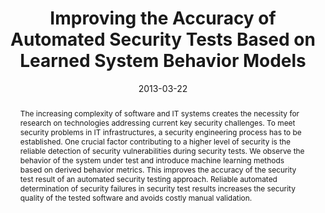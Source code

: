 ---
abstract: The increasing complexity of software and IT systems creates the necessity
  for research on technologies addressing current key security challenges. To meet
  security problems in IT infrastructures, a security engineering process has to be
  established. One crucial factor contributing to a higher level of security is the
  reliable detection of security vulnerabilities during security tests. We observe
  the behavior of the system under test and introduce machine learning methods based
  on derived behavior metrics. This improves the accuracy of the security test result
  of an automated security testing approach. Reliable automated determination of security
  failures in security test results increases the security quality of the tested software
  and avoids costly manual validation.
authors:
- Christian Schanes
- Florian Fankhauser
- Andreas Hübler
- Thomas Grechenig
date: '2013-03-22'
featured: false
links:
- name: Publik
  url: https://publik.tuwien.ac.at/showentry.php?ID=226090&lang=2
publication: 'Vortrag: The Fourth International Workshop on Security Testing (SECTEST
  2013), Luxembourg; 22.03.2013; in: "Proceedings of the Fourth International Workshop
  on Security Testing (SECTEST 2013)", IEEE, (2013)'
publication_types:
- '1'
publishDate: '2013-03-22'
title: Improving the Accuracy of Automated Security Tests Based on Learned System
  Behavior Models
url_pdf: ''
---